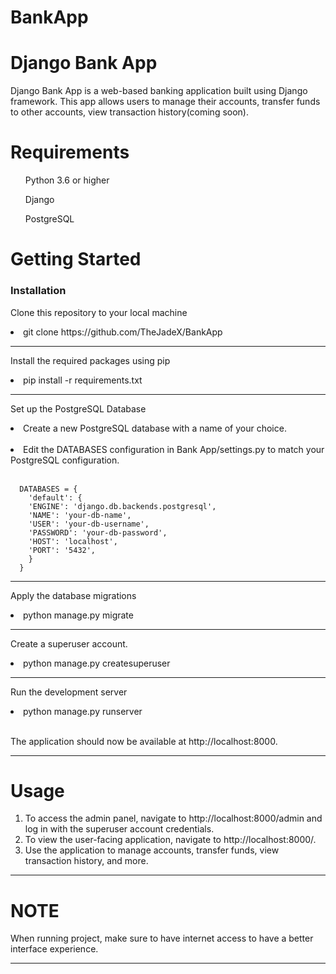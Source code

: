 # BankApp
<h1> Django Bank App </h1>

Django Bank App is a web-based banking application built using Django framework. This app allows users to manage their accounts, transfer funds to other accounts, view transaction history(coming soon).

<h1> Requirements </h1>
    <ul>Python 3.6 or higher</ul>
    <ul>Django</ul>
    <ul>PostgreSQL</ul>
  
<h1> Getting Started </h1>
  <h3>Installation</h3>
      <p>Clone this repository to your local machine</p>
      <li>git clone https://github.com/TheJadeX/BankApp <br></li>
      <hr>

Install the required packages using pip
<li>pip install -r requirements.txt <br></li>
<hr>

<p>Set up the PostgreSQL Database</p>
<li>Create a new PostgreSQL database with a name of your choice. </li> <br>
<li>Edit the DATABASES configuration in Bank App/settings.py to match your PostgreSQL configuration.</li> <br>

      DATABASES = { 
        'default': {
        'ENGINE': 'django.db.backends.postgresql',
        'NAME': 'your-db-name',
        'USER': 'your-db-username',
        'PASSWORD': 'your-db-password',
        'HOST': 'localhost',
        'PORT': '5432',
        }
      }
    
<hr>

<p>Apply the database migrations</p>

<li>python manage.py migrate</li> <hr>
        
<p>Create a superuser account.</p>

<li>python manage.py createsuperuser</li> <hr>

<p>Run the development server</p>
<li> python manage.py runserver</li> <br>
<p>The application should now be available at http://localhost:8000.</p> <hr>

<h1>Usage</h1>
    <ol>
        <li>To access the admin panel, navigate to http://localhost:8000/admin and log in with the superuser account credentials.</li>
        <li>To view the user-facing application, navigate to http://localhost:8000/.</li>
        <li>Use the application to manage accounts, transfer funds, view transaction history, and more.</li>
    </ol> <hr>
  

<h1>NOTE</h1>
    <p>When running project, make sure to have internet access to 
        have a better interface experience.</p>
    <hr>

  
